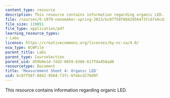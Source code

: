 ```yaml
---
content_type: resource
description: This resource contains information regarding organic LED.
file: /courses/6-s079-nanomaker-spring-2013/bc07f58f8842956473fc6febcd27bd9f_MIT6_S079S13_lab04.pdf
file_size: 119051
file_type: application/pdf
learning_resource_types:
- Labs
license: https://creativecommons.org/licenses/by-nc-sa/4.0/
ocw_type: OCWFile
parent_title: Labs
parent_type: CourseSection
parent_uid: d59b0e1d-7dd2-6659-6386-617fda458ad0
resourcetype: Document
title: 'Measurement Sheet 4: Organic LED'
uid: bc07f58f-8842-9564-73fc-6febcd27bd9f
---
```

This resource contains information regarding organic LED.